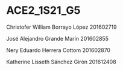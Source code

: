 # ACE2_1S21_G5
Christofer William Borrayo López      201602719

José Alejandro Grande Marín           201602855

Nery Eduardo Herrera Cottom           201602870

Katherine Lisseth Sánchez Girón       201612408
